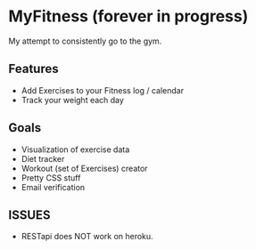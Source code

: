 # MyFitness (forever in progress)

My attempt to consistently go to the gym.

## Features

- Add Exercises to your Fitness log / calendar
- Track your weight each day

## Goals

- Visualization of exercise data
- Diet tracker
- Workout (set of Exercises) creator
- Pretty CSS stuff
- Email verification

## ISSUES

 - RESTapi does NOT work on heroku.
